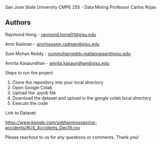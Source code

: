 San Jose State University
CMPE 255 - Data Mining
Professor Carlos Rojas

## Authors
Raymond Hong - raymond.hong01@sjsu.edu

Amir Radman - amirhossein.radman@sjsu.edu

Sum Mohan Reddy - summohanreddy.mallannagari@sjsu.edu

Amrita Kasaundhan - amrita.kasaundhan@sjsu.edu


Steps to run the project
1. Clone the repository into your local directory
2. Open Google Colab
3. Upload the .ipynb file
4. Download the dataset and upload in the google colab local directory
5.  Execute the code

Link to Dataset: 

https://www.kaggle.com/sobhanmoosavi/us-accidents/#US_Accidents_Dec19.csv

Please reachout to us for any questions or comments. Thank you!
